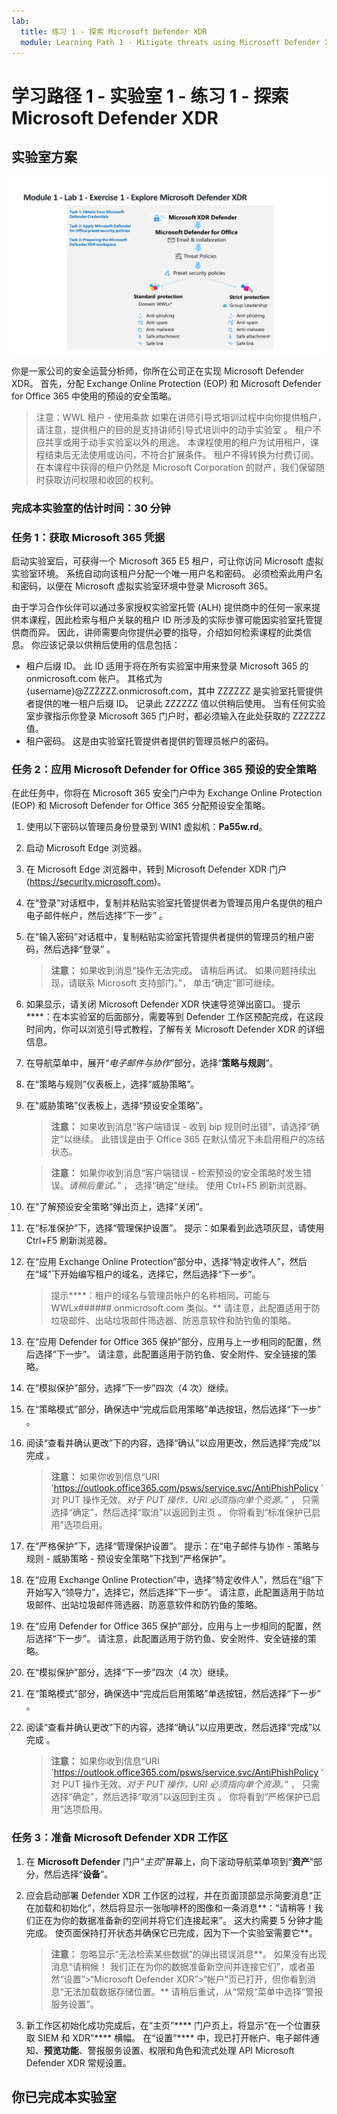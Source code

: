 ```yaml
---
lab:
  title: 练习 1 - 探索 Microsoft Defender XDR
  module: Learning Path 1 - Mitigate threats using Microsoft Defender XDR
---
```


# 学习路径 1 - 实验室 1 - 练习 1 - 探索 Microsoft Defender XDR

## 实验室方案

![M365 Defender](../Media/SC-200-Lab_M1_L1_Ex1.png)

你是一家公司的安全运营分析师，你所在公司正在实现 Microsoft Defender XDR。 首先，分配 Exchange Online Protection (EOP) 和 Microsoft Defender for Office 365 中使用的预设的安全策略。

>注意：WWL 租户 - 使用条款 如果在讲师引导式培训过程中向你提供租户，请注意，提供租户的目的是支持讲师引导式培训中的动手实验室 。
租户不应共享或用于动手实验室以外的用途。 本课程使用的租户为试用租户，课程结束后无法使用或访问，不符合扩展条件。
租户不得转换为付费订阅。 在本课程中获得的租户仍然是 Microsoft Corporation 的财产，我们保留随时获取访问权限和收回的权利。

### 完成本实验室的估计时间：30 分钟

### 任务 1：获取 Microsoft 365 凭据

启动实验室后，可获得一个 Microsoft 365 E5 租户，可让你访问 Microsoft 虚拟实验室环境。 系统自动向该租户分配一个唯一用户名和密码。 必须检索此用户名和密码，以便在 Microsoft 虚拟实验室环境中登录 Microsoft 365。

由于学习合作伙伴可以通过多家授权实验室托管 (ALH) 提供商中的任何一家来提供本课程，因此检索与租户关联的租户 ID 所涉及的实际步骤可能因实验室托管提供商而异。 因此，讲师需要向你提供必要的指导，介绍如何检索课程的此类信息。 你应该记录以供稍后使用的信息包括：

- 租户后缀 ID。 此 ID 适用于将在所有实验室中用来登录 Microsoft 365 的 onmicrosoft.com 帐户。 其格式为 {username}@ZZZZZZ.onmicrosoft.com，其中 ZZZZZZ 是实验室托管提供者提供的唯一租户后缀 ID。 记录此 ZZZZZZ 值以供稍后使用。 当有任何实验室步骤指示你登录 Microsoft 365 门户时，都必须输入在此处获取的 ZZZZZZ 值。
- 租户密码。 这是由实验室托管提供者提供的管理员帐户的密码。

### 任务 2：应用 Microsoft Defender for Office 365 预设的安全策略

在此任务中，你将在 Microsoft 365 安全门户中为 Exchange Online Protection (EOP) 和 Microsoft Defender for Office 365 分配预设安全策略。

1. 使用以下密码以管理员身份登录到 WIN1 虚拟机：**Pa55w.rd**。  

1. 启动 Microsoft Edge 浏览器。

1. 在 Microsoft Edge 浏览器中，转到 Microsoft Defender XDR 门户 (<https://security.microsoft.com>)。

1. 在“登录”对话框中，复制并粘贴实验室托管提供者为管理员用户名提供的租户电子邮件帐户，然后选择“下一步” 。

1. 在“输入密码”对话框中，复制粘贴实验室托管提供者提供的管理员的租户密码，然后选择“登录” 。

    >**注意：** 如果收到消息“操作无法完成。 请稍后再试。 如果问题持续出现，请联系 Microsoft 支持部门。”， 单击“确定”即可继续。  

1. 如果显示，请关闭 Microsoft Defender XDR 快速导览弹出窗口。 提示****：在本实验室的后面部分，需要等到 Defender 工作区预配完成，在这段时间内，你可以浏览引导式教程，了解有关 Microsoft Defender XDR 的详细信息。

1. 在导航菜单中，展开“*电子邮件与协作*”部分，选择“**策略与规则**”。

1. 在“策略与规则”仪表板上，选择“威胁策略”。

1. 在“威胁策略”仪表板上，选择“预设安全策略”。

    >**注意：** 如果收到消息“客户端错误 - 收到 bip 规则时出错”，请选择“确定”以继续。 此错误是由于 Office 365 在默认情况下未启用租户的冻结状态。

    >**注意：** 如果你收到消息“客户端错误 - 检索预设的安全策略时发生错误。*请稍后重试。”* ， 选择“确定”继续。 使用 Ctrl+F5 刷新浏览器。

1. 在“了解预设安全策略”弹出页上，选择“关闭”。

1. 在“标准保护”下，选择“管理保护设置”。 提示：如果看到此选项灰显，请使用 Ctrl+F5 刷新浏览器。

1. 在“应用 Exchange Online Protection”部分中，选择“特定收件人”，然后在“域”下开始编写租户的域名，选择它，然后选择“下一步”。

    >提示****：租户的域名与管理员帐户的名称相同，可能与 WWLx######.onmicrosoft.com 类似。** 请注意，此配置适用于防垃圾邮件、出站垃圾邮件筛选器、防恶意软件和防钓鱼的策略。

1. 在“应用 Defender for Office 365 保护”部分，应用与上一步相同的配置，然后选择“下一步”。 请注意，此配置适用于防钓鱼、安全附件、安全链接的策略。

1. 在“模拟保护”部分，选择“下一步”四次（4 次）继续。

1. 在“策略模式”部分，确保选中“完成后启用策略”单选按钮，然后选择“下一步” 。

1. 阅读“查看并确认更改”下的内容，选择“确认”以应用更改，然后选择“完成”以完成 。

    >**注意：** 如果你收到信息“URI '<https://outlook.office365.com/psws/service.svc/AntiPhishPolicy> ' 对 PUT 操作无效。*对于 PUT 操作，URI 必须指向单个资源。”* ， 只需选择“确定”，然后选择“取消”以返回到主页 。 你将看到“标准保护已启用”选项启用。

1. 在“严格保护”下，选择“管理保护设置”。 提示：在“电子邮件与协作 - 策略与规则 - 威胁策略 - 预设安全策略”下找到“严格保护”。

1. 在“应用 Exchange Online Protection”中，选择“特定收件人”，然后在“组”下开始写入“领导力”，选择它，然后选择”下一步”。 请注意，此配置适用于防垃圾邮件、出站垃圾邮件筛选器、防恶意软件和防钓鱼的策略。

1. 在“应用 Defender for Office 365 保护”部分，应用与上一步相同的配置，然后选择“下一步”。 请注意，此配置适用于防钓鱼、安全附件、安全链接的策略。

1. 在“模拟保护”部分，选择“下一步”四次（4 次）继续。

1. 在“策略模式”部分，确保选中“完成后启用策略”单选按钮，然后选择“下一步” 。

1. 阅读“查看并确认更改”下的内容，选择“确认”以应用更改，然后选择“完成”以完成 。

    >**注意：** 如果你收到信息“URI '<https://outlook.office365.com/psws/service.svc/AntiPhishPolicy> ' 对 PUT 操作无效。*对于 PUT 操作，URI 必须指向单个资源。”* ， 只需选择“确定”，然后选择“取消”以返回到主页 。 你将看到“严格保护已启用”选项启用。

### 任务 3：准备 Microsoft Defender XDR 工作区

1. 在 **Microsoft Defender** 门户“*主页*”屏幕上，向下滚动导航菜单项到“**资产**”部分，然后选择“**设备**”。

1. 应会启动部署 Defender XDR 工作区的过程，并在页面顶部显示简要消息“正在加载和初始化”，然后将显示一张咖啡杯的图像和一条消息**：“请稍等！我们正在为你的数据准备新的空间并将它们连接起来”。 这大约需要 5 分钟才能完成。 使页面保持打开状态并确保它已完成，因为下一个实验室需要它**。

    >**注意：** 忽略显示“无法检索某些数据”的弹出错误消息**。 如果没有出现消息“请稍候！ 我们正在为你的数据准备新空间并连接它们”，或者虽然“设置”>“Microsoft Defender XDR”>“帐户”页已打开，但你看到消息“无法加载数据存储位置。** 请稍后重试，从“常规”菜单中选择“警报服务设置”。

1. 新工作区初始化成功完成后，在“主页”**** 门户页上，将显示“在一个位置获取 SIEM 和 XDR”**** 横幅。 在“设置”**** 中，现已打开帐户、电子邮件通知、**预览功能**、警报服务设置、权限和角色和流式处理 API Microsoft Defender XDR 常规设置。

## 你已完成本实验室
